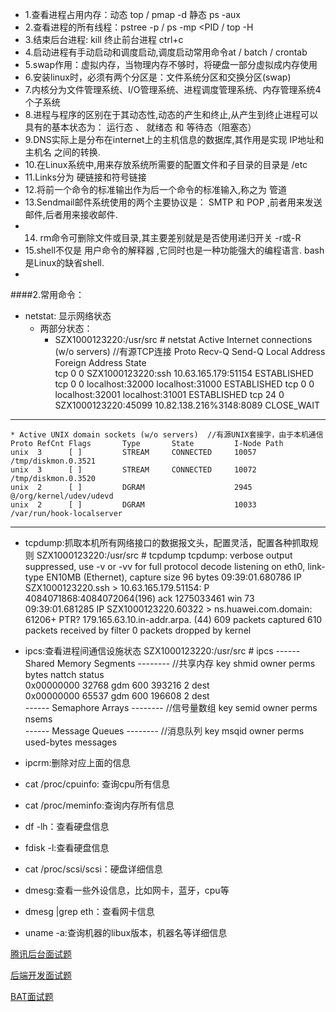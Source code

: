 * 1.查看进程占用内存：动态 top / pmap -d <PID>   静态 ps -aux
* 2.查看进程的所有线程：pstree -p <PID> / ps -mp <PID / top -H 
* 3.结束后台进程: kill <PID>  终止前台进程 ctrl+c
* 4.启动进程有手动启动和调度启动,调度启动常用命令at / batch / crontab
* 5.swap作用：虚拟内存，当物理内存不够时，将硬盘一部分虚拟成内存使用
* 6.安装linux时，必须有两个分区是：文件系统分区和交换分区(swap)
* 7.内核分为文件管理系统、I/O管理系统、进程调度管理系统、内存管理系统4个子系统
* 8.进程与程序的区别在于其动态性,动态的产生和终止,从产生到终止进程可以具有的基本状态为： 运行态 、 就绪态 和 等待态（阻塞态）
* 9.DNS实际上是分布在internet上的主机信息的数据库,其作用是实现 IP地址和主机名 之间的转换.
* 10.在Linux系统中,用来存放系统所需要的配置文件和子目录的目录是 /etc 
* 11.Links分为 硬链接和符号链接 
* 12.将前一个命令的标准输出作为后一个命令的标准输入,称之为 管道 
* 13.Sendmail邮件系统使用的两个主要协议是： SMTP 和 POP ,前者用来发送邮件,后者用来接收邮件.
* 14. rm命令可删除文件或目录,其主要差别就是是否使用递归开关 -r或-R 
* 15.shell不仅是 用户命令的解释器 ,它同时也是一种功能强大的编程语言. bash是Linux的缺省shell.
* 

####2.常用命令：
* netstat: 显示网络状态
  * 两部分状态：
    * SZX1000123220:/usr/src # netstat
    Active Internet connections (w/o servers)  //有源TCP连接
    Proto Recv-Q Send-Q Local Address           Foreign Address         State      
    tcp        0      0 SZX1000123220:ssh       10.63.165.179:51154     ESTABLISHED 
    tcp        0      0 localhost:32000         localhost:31000         ESTABLISHED 
    tcp        0      0 localhost:32001         localhost:31001         ESTABLISHED 
    tcp       24      0 SZX1000123220:45099     10.82.138.216%3148:8089 CLOSE_WAIT  
***
    * Active UNIX domain sockets (w/o servers)  //有源UNIX套接字，由于本机通信
    Proto RefCnt Flags       Type       State         I-Node Path
    unix  3      [ ]         STREAM     CONNECTED     10057  /tmp/diskmon.0.3521
    unix  3      [ ]         STREAM     CONNECTED     10072  /tmp/diskmon.0.3520
    unix  2      [ ]         DGRAM                    2945   @/org/kernel/udev/udevd
    unix  2      [ ]         DGRAM                    10033  /var/run/hook-localserver
***
* tcpdump:抓取本机所有网络接口的数据报文头，配置灵活，配置各种抓取规则
    SZX1000123220:/usr/src # tcpdump
    tcpdump: verbose output suppressed, use -v or -vv for full protocol decode
    listening on eth0, link-type EN10MB (Ethernet), capture size 96 bytes
    09:39:01.680786 IP SZX1000123220.ssh > 10.63.165.179.51154: P 4084071868:4084072064(196) ack 1275033461 win 73
    09:39:01.681285 IP SZX1000123220.60322 > ns.huawei.com.domain: 61206+ PTR? 179.165.63.10.in-addr.arpa. (44)
    609 packets captured
    610 packets received by filter
    0 packets dropped by kernel



* ipcs:查看进程间通信设施状态
    SZX1000123220:/usr/src # ipcs
    ------ Shared Memory Segments --------  //共享内存
    key        shmid      owner      perms      bytes      nattch     status      
    0x00000000 32768      gdm        600        393216     2          dest         
    0x00000000 65537      gdm        600        196608     2          dest         
    ------ Semaphore Arrays --------  //信号量数组
    key        semid      owner      perms      nsems     
    ------ Message Queues --------   //消息队列
    key        msqid      owner      perms      used-bytes   messages   

* ipcrm:删除对应上面的信息
* cat /proc/cpuinfo: 查询cpu所有信息
* cat /proc/meminfo:查询内存所有信息
* df -lh：查看硬盘信息
* fdisk -l:查看硬盘信息
* cat /proc/scsi/scsi：硬盘详细信息
* dmesg:查看一些外设信息，比如网卡，蓝牙，cpu等
* dmesg |grep eth：查看网卡信息
* uname -a:查询机器的libux版本，机器名等详细信息

[腾讯后台面试题](http://blog.csdn.net/ibmfahsion/article/details/11992403?utm_source=tuicool&utm_medium=referral)

[后端开发面试题](https://github.com/monklof/Back-End-Developer-Interview-Questions)

[BAT面试题](https://github.com/kaiye/kaiye.github.com/issues/3)
